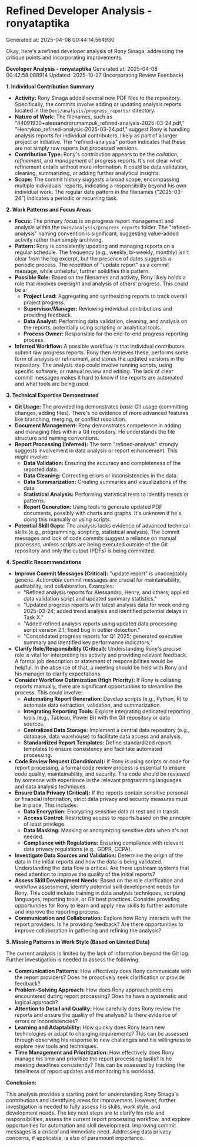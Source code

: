 # Refined Developer Analysis - ronyataptika
Generated at: 2025-04-08 00:44:14.564930

Okay, here's a refined developer analysis of Rony Sinaga, addressing the critique points and incorporating improvements.

**Developer Analysis - ronyataptika**
Generated at: 2025-04-08 00:42:58.088914
Updated: 2025-10-27 (Incorporating Review Feedback)

**1. Individual Contribution Summary**

*   **Activity:** Rony Sinaga added several new PDF files to the repository. Specifically, the commits involve adding or updating analysis reports located in the `Docs/analysis/progress_reports/` directory.
*   **Nature of Work:** The filenames, such as "44091930+alessandrorumampuk_refined-analysis-2025-03-24.pdf," "Henrykoo_refined-analysis-2025-03-24.pdf," suggest Rony is handling analysis reports for individual contributors, likely as part of a larger project or initiative. The "refined-analysis" portion indicates that these are not simply raw reports but processed versions.
*   **Contribution Type:** Rony's contribution appears to be the *collation*, *refinement*, and *management* of progress reports. It's not clear *what* refinement entails without more information. It could be data validation, cleaning, summarizing, or adding further analytical insights.
*   **Scope:** The commit history suggests a broad scope, encompassing multiple individuals' reports, indicating a responsibility beyond his own individual work. The regular date pattern in the filenames ("2025-03-24") indicates a periodic or recurring task.

**2. Work Patterns and Focus Areas**

*   **Focus:** The primary focus is on progress report management and analysis within the `Docs/analysis/progress_reports` folder. The "refined-analysis" naming convention is significant, suggesting value-added activity rather than simply archiving.
*   **Pattern:** Rony is consistently updating and managing reports on a regular schedule. The frequency (e.g., weekly, bi-weekly, monthly) isn't clear from the log excerpt, but the presence of dates suggests a periodic process. The repetition of "update report" as a commit message, while unhelpful, further solidifies this pattern.
*   **Possible Role:** Based on the filenames and activity, Rony likely holds a role that involves oversight and analysis of others' progress. This could be a:
    *   **Project Lead:** Aggregating and synthesizing reports to track overall project progress.
    *   **Supervisor/Manager:** Reviewing individual contributions and providing feedback.
    *   **Data Analyst:** Performing data validation, cleaning, and analysis on the reports, potentially using scripting or analytical tools.
    *   **Process Owner:** Responsible for the end-to-end progress reporting process.
*   **Inferred Workflow:** A possible workflow is that individual contributors submit raw progress reports. Rony then retrieves these, performs some form of analysis or refinement, and stores the updated versions in the repository. The analysis step could involve running scripts, using specific software, or manual review and editing.  The lack of clear commit messages makes it hard to know if the reports are automated and what tools are being used.

**3. Technical Expertise Demonstrated**

*   **Git Usage:** The provided log demonstrates *basic* Git usage (committing changes, adding files). There's no evidence of more advanced features like branching, merging, or conflict resolution.
*   **Document Management:** Rony demonstrates competence in adding and managing files within a Git repository. He understands the file structure and naming conventions.
*   **Report Processing (Inferred):** The term "refined-analysis" strongly suggests involvement in data analysis or report enhancement. This *might* involve:
    *   **Data Validation:** Ensuring the accuracy and completeness of the reported data.
    *   **Data Cleaning:** Correcting errors or inconsistencies in the data.
    *   **Data Summarization:** Creating summaries and visualizations of the data.
    *   **Statistical Analysis:** Performing statistical tests to identify trends or patterns.
    *   **Report Generation:** Using tools to generate updated PDF documents, possibly with charts and graphs.  It's unknown if he's doing this manually or using scripts.
*   **Potential Skill Gaps:** The analysis lacks evidence of advanced technical skills (e.g., programming, scripting, statistical analysis). The commit messages and lack of code commits suggest a reliance on manual processes, *unless* scripts are being executed outside of the Git repository and only the output (PDFs) is being committed.

**4. Specific Recommendations**

*   **Improve Commit Messages (Critical):** "update report" is unacceptably generic. *Actionable* commit messages are crucial for maintainability, auditability, and collaboration. Examples:
    *   "Refined analysis reports for Alessandro, Henry, and others; applied data validation script and updated summary statistics."
    *   "Updated progress reports with latest analysis data for week ending 2025-03-24; added trend analysis and identified potential delays in Task X."
    *   "Added refined analysis reports using updated data processing script version 2.1; fixed bug in outlier detection."
    *   "Consolidated progress reports for Q1 2025; generated executive summary and identified key performance indicators."
*   **Clarify Role/Responsibility (Critical):** Understanding Rony's precise role is vital for interpreting his activity and providing relevant feedback. A formal job description or statement of responsibilities would be helpful. In the absence of that, a meeting should be held with Rony and his manager to clarify expectations.
*   **Consider Workflow Optimization (High Priority):** If Rony is collating reports manually, there are significant opportunities to streamline the process. This could involve:
    *   **Automating Report Generation:** Develop scripts (e.g., Python, R) to automate data extraction, validation, and summarization.
    *   **Integrating Reporting Tools:** Explore integrating dedicated reporting tools (e.g., Tableau, Power BI) with the Git repository or data sources.
    *   **Centralized Data Storage:** Implement a central data repository (e.g., database, data warehouse) to facilitate data access and analysis.
    *   **Standardized Report Templates:** Define standardized report templates to ensure consistency and facilitate automated processing.
*   **Code Review Request (Conditional):** If Rony *is* using scripts or code for report processing, a formal code review process is essential to ensure code quality, maintainability, and security. The code should be reviewed by someone with experience in the relevant programming languages and data analysis techniques.
*   **Ensure Data Privacy (Critical):** If the reports contain sensitive personal or financial information, strict data privacy and security measures must be in place. This includes:
    *   **Data Encryption:** Encrypting sensitive data at rest and in transit.
    *   **Access Control:** Restricting access to reports based on the principle of least privilege.
    *   **Data Masking:** Masking or anonymizing sensitive data when it's not needed.
    *   **Compliance with Regulations:** Ensuring compliance with relevant data privacy regulations (e.g., GDPR, CCPA).
*   **Investigate Data Sources and Validation:** Determine the origin of the data in the initial reports and how the data is being validated. Understanding the data flow is critical. Are there upstream systems that need attention to improve the quality of the initial reports?
*   **Assess Skill Development Needs:** Based on the role clarification and workflow assessment, identify potential skill development needs for Rony. This could include training in data analysis techniques, scripting languages, reporting tools, or Git best practices.  Consider providing opportunities for Rony to learn and apply new skills to further automate and improve the reporting process.
* **Communication and Collaboration:** Explore how Rony interacts with the report providers. Is he providing feedback? Are there opportunities to improve collaboration in gathering and refining the analysis?

**5. Missing Patterns in Work Style (Based on Limited Data)**

The current analysis is limited by the lack of information beyond the Git log. Further investigation is needed to assess the following:

*   **Communication Patterns:** How effectively does Rony communicate with the report providers? Does he proactively seek clarification or provide feedback?
*   **Problem-Solving Approach:** How does Rony approach problems encountered during report processing? Does he have a systematic and logical approach?
*   **Attention to Detail and Quality:** How carefully does Rony review the reports and ensure the quality of the analysis? Is there evidence of errors or inconsistencies?
*   **Learning and Adaptability:** How quickly does Rony learn new technologies or adapt to changing requirements? This can be assessed through observing his response to new challenges and his willingness to explore new tools and techniques.
*   **Time Management and Prioritization:** How effectively does Rony manage his time and prioritize the report processing tasks? Is he meeting deadlines consistently? This can be assessed by tracking the timeliness of report updates and monitoring his workload.

**Conclusion:**

This analysis provides a starting point for understanding Rony Sinaga's contributions and identifying areas for improvement. However, further investigation is needed to fully assess his skills, work style, and development needs. The key next steps are to clarify his role and responsibilities, assess the current report processing workflow, and explore opportunities for automation and skill development. Improving commit messages is a *critical* and immediate need. Addressing data privacy concerns, if applicable, is also of paramount importance.
